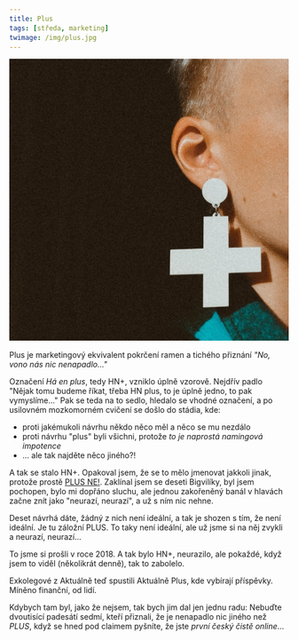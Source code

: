 ```yaml
---
title: Plus
tags: [středa, marketing]
twimage: /img/plus.jpg
---
```


![cover](/img/plus.jpg)

Plus je marketingový ekvivalent pokrčení ramen a tichého přiznání _"No, vono nás nic nenapadlo..."_

Označení _Há en plus_, tedy HN+, vzniklo úplně vzorově. Nejdřív padlo "Nějak tomu budeme říkat, třeba HN plus, to je úplně jedno, to pak vymyslíme..." Pak se teda na to sedlo, hledalo se vhodné označení, a po usilovném mozkomorném cvičení se došlo do stádia, kde:

- proti jakémukoli návrhu někdo něco měl a něco se mu nezdálo
- proti návrhu "plus" byli všichni, protože _to je naprostá namingová impotence_
- ... ale tak najděte něco jiného?!

A tak se stalo HN+. Opakoval jsem, že se to mělo jmenovat jakkoli jinak, protože prostě [PLUS NE!](https://bigvilik.com/2010/09/29/mm-13-naming-nen-nhoda/). Zaklínal jsem se deseti Bigvilíky, byl jsem pochopen, bylo mi dopřáno sluchu, ale jednou zakořeněný banál v hlavách začne znít jako "neurazí, neurazí", a už s ním nic nehne.

Deset návrhá dáte, žádný z nich není ideální, a tak je shozen s tím, že není ideální. Je tu záložní PLUS. To taky není ideální, ale už jsme si na něj zvykli a neurazí, neurazí...

To jsme si prošli v roce 2018. A tak bylo HN+, neurazilo, ale pokaždé, když jsem to viděl (několikrát denně), tak to zabolelo.

Exkolegové z Aktuálně teď spustili Aktuálně Plus, kde vybírají příspěvky. Míněno finanční, od lidí.

Kdybych tam byl, jako že nejsem, tak bych jim dal jen jednu radu: Nebuďte dvoutisící padesátí sedmí, kteří přiznali, že je nenapadlo nic jiného než _PLUS_, když se hned pod claimem pyšníte, že jste _první český čistě online_...